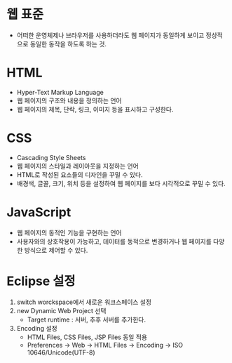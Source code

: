 # 웹 표준
- 어떠한 운영체제나 브라우저를 사용하더라도 웹 페이지가 동일하게 보이고 정상적으로 동일한 동작을 하도록 하는 것.
# HTML
- Hyper-Text Markup Language
- 웹 페이지의 구조와 내용을 정의하는 언어
- 웹 페이지의 제목, 단락, 링크, 이미지 등을 표시하고 구성한다.
# CSS
- Cascading Style Sheets
- 웹 페이지의 스타일과 레이아웃을 지정하는 언어
- HTML로 작성된 요소들의 디자인을 꾸밀 수 있다.
- 배경색, 글꼴, 크기, 위치 등을 설정하여 웹 페이지를 보다 시각적으로 꾸밀 수 있다.
# JavaScript
- 웹 페이지의 동적인 기능을 구현하는 언어
- 사용자와의 상호작용이 가능하고, 데이터를 동적으로 변경하거나 웹 페이지를 다양한 방식으로 제어할 수 있다.
# Eclipse 설정
1. switch worckspace에서 새로운 워크스페이스 설정
2. new Dynamic Web Project 선택
	- Target runtime : 서버, 추후 서버를 추가한다.
3. Encoding 설정
	- HTML Files, CSS Files, JSP Files 동일 적용
	- Preferences -> Web -> HTML Files -> Encoding -> ISO 10646/Unicode(UTF-8)